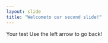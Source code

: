 ```yaml
---
layout: slide
title: "Welcometo our second slide!"
---
```

Your test
Use the left arrow to go back!
